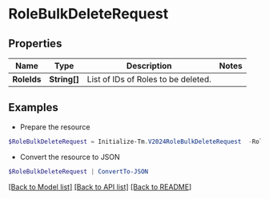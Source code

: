 # RoleBulkDeleteRequest
## Properties

Name | Type | Description | Notes
------------ | ------------- | ------------- | -------------
**RoleIds** | **String[]** | List of IDs of Roles to be deleted. | 

## Examples

- Prepare the resource
```powershell
$RoleBulkDeleteRequest = Initialize-Tm.V2024RoleBulkDeleteRequest  -RoleIds [2c9180847812e0b1017817051919ecca, 2c9180887812e0b201781e129f151816]
```

- Convert the resource to JSON
```powershell
$RoleBulkDeleteRequest | ConvertTo-JSON
```

[[Back to Model list]](../README.md#documentation-for-models) [[Back to API list]](../README.md#documentation-for-api-endpoints) [[Back to README]](../README.md)

